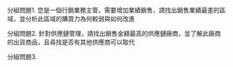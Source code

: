 分組問題1. 您是一個行銷業務主管，需要增加業績銷售，請找出銷售業績最差的區域，並分析此區域的購買力為何較弱與如何改進

分組問題2. 針對供應鏈管理，請找出銷售金額最高的供應鏈廠商，並了解此廠商的出貨商品，且尋找是否有其他供應商可以取代

分組問題3.
